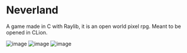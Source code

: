 # Neverland

A game made in C with Raylib, it is an open world pixel rpg. Meant to be opened in CLion. 


![image](https://github.com/vycdev/Neverland/assets/49570123/424963cf-b269-44d6-9fac-a0ea86da6714)
![image](https://github.com/vycdev/Neverland/assets/49570123/515a817c-cf11-4aa3-b4e6-adba1b1d7214)
![image](https://github.com/vycdev/Neverland/assets/49570123/56561668-3d9f-4764-9d46-78281853c815)
